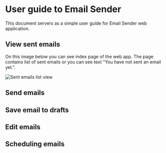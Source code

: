 # User guide to Email Sender
This document servers as a simple user guide for Email Sender web application.
## View sent emails
On this image below you can see index page of the web app. The page contains list of sent emails or you can see text "You have not sent an email yet.".

![Sent emails list view](https://michalmoudry.github.io/4IZ268-semestralni-prace-2/assets/guide-assets/sent-email-view.PNG "Sent emails list view")
## Send emails

## Save email to drafts

## Edit emails

## Scheduling emails
